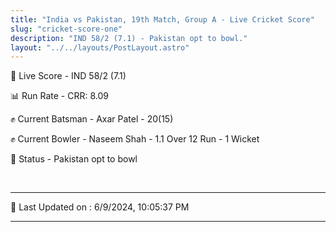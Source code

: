 ```yaml
---
title: "India vs Pakistan, 19th Match, Group A - Live Cricket Score"
slug: "cricket-score-one"
description: "IND 58/2 (7.1) - Pakistan opt to bowl."
layout: "../../layouts/PostLayout.astro"
---
```


🔴 Live Score - IND 58/2 (7.1)  

📊 Run Rate - CRR: 8.09  

✊ Current Batsman - Axar Patel - 20(15)  

✊ Current Bowler - Naseem Shah - 1.1 Over 12 Run - 1 Wicket  

📑 Status - Pakistan opt to bowl

<br />

***

📝 Last Updated on : 6/9/2024, 10:05:37 PM

***

